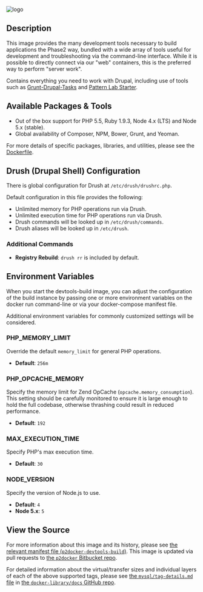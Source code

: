 ![logo](https://www.phase2technology.com/wp-content/uploads/2015/06/logo-retina.png)

## Description

This image provides the many development tools necessary to build applications
the Phase2 way, bundled with a wide array of tools useful for development and
troubleshooting via the command-line interface. While it is possible to directly
connect via our "web" containers, this is the preferred way to perform "server work".

Contains everything you need to work with Drupal, including use of tools such as
[Grunt-Drupal-Tasks](https://github.com/phase2/grunt-drupal-tasks) and
[Pattern Lab Starter](https://github.com/phase2/pattern-lab-starter/).

## Available Packages & Tools

* Out of the box support for PHP 5.5, Ruby 1.9.3, Node 4.x (LTS) and Node 5.x (stable).
* Global availability of Composer, NPM, Bower, Grunt, and Yeoman.

For more details of specific packages, libraries, and utilities, please see the
[Dockerfile](https://bitbucket.org/phase2tech/p2docker/src/master/p2docker-devtools-build/Dockerfile).

## Drush (Drupal Shell) Configuration

There is global configuration for Drush at `/etc/drush/drushrc.php`.

Default configuration in this file provides the following:

* Unlimited memory for PHP operations run via Drush.
* Unlimited execution time for PHP operations run via Drush.
* Drush commands will be looked up in `/etc/drush/commands`.
* Drush aliases will be looked up in `/etc/drush`.

### Additional Commands

* **Registry Rebuild**: `drush rr` is included by default.

## Environment Variables

When you start the devtools-build image, you can adjust the configuration of the
build instance by passing one or more environment variables on the docker run
command-line or via your docker-compose manifest file.

Additional environment variables for commonly customized settings will be considered.

### PHP_MEMORY_LIMIT

Override the default `memory_limit` for general PHP operations.

* **Default**: `256m`

### PHP_OPCACHE_MEMORY

Specify the memory limit for Zend OpCache (`opcache.memory_consumption`). This
setting should be carefully monitored to ensure it is large enough to hold the
full codebase, otherwise thrashing could result in reduced performance.

* **Default**: `192`

### MAX_EXECUTION_TIME

Specify PHP's max execution time.

* **Default**: `30`

### NODE_VERSION

Specify the version of Node.js to use.

* **Default**: `4`
* **Node 5.x**: `5`

## View the Source

For more information about this image and its history, please see [the relevant manifest file (`p2docker-devtools-build`)](https://bitbucket.org/phase2tech/p2docker/src/master/p2docker-devtools-build/). This image is updated via pull requests to [the `p2docker` Bitbucket repo](https://bitbucket.org/phase2tech/p2docker).

For detailed information about the virtual/transfer sizes and individual layers of each of the above supported tags, please see [the `mysql/tag-details.md` file](https://github.com/docker-library/docs/blob/master/mysql/tag-details.md) in [the `docker-library/docs` GitHub repo](https://github.com/docker-library/docs).
